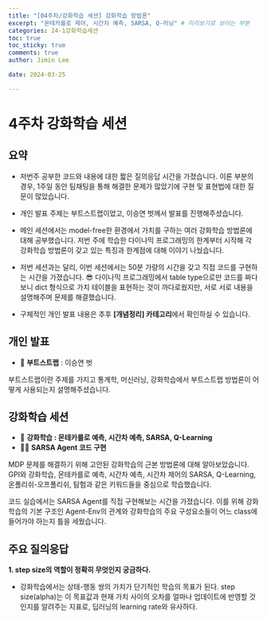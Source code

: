 ```yaml
---
title: "[04주차/강화학습 세션] 강화학습 방법론"
excerpt: "몬테카를로 제어, 시간차 예측, SARSA, Q-러닝" # 미리보기로 보이는 부분
categories: 24-1강화학습세션
toc: true
toc_sticky: true
comments: true
author: Jimin Lee

date: 2024-03-25

---
```


# 4주차 강화학습 세션

## 요약
- 저번주 공부한 코드와 내용에 대한 짧은 질의응답 시간을 가졌습니다. 이론 부분의 경우, 1주일 동안 팀채팅을 통해 해결한 문제가 많았기에 구현 및 표현법에 대한 질문이 많았습니다. 
- 개인 발표 주제는 부트스트랩이었고, 이승연 벗께서 발표를 진행해주셨습니다. 
- 메인 세션에서는 model-free한 환경에서 가치를 구하는 여러 강화학습 방법론에 대해 공부했습니다. 
저번 주에 학습한 다이나믹 프로그래밍의 한계부터 시작해 각 강화학습 방법론이 갖고 있는 특징과 한계점에 대해 이야기 나눴습니다. 
- 저번 세션과는 달리, 이번 세션에서는 50분 가량의 시간을 갖고 직접 코드를 구현하는 시간을 가졌습니다. 😎 다이나믹 프로그래밍에서 table type으로만 코드를 짜다보니 dict 형식으로 가치 테이블을 표현하는 것이 까다로웠지만, 서로 서로 내용을 설명해주며 문제를 해결했습니다. 



- 구체적인 개인 발표 내용은 추후 **[개념정리] 카테고리**에서 확인하실 수 있습니다.  

## 개인 발표

- 📗 **부트스트랩** : 이승연 벗

부트스트랩이란 주제를 가지고 통계학, 머신러닝, 강화학습에서 부트스트랩 방법론이 어떻게 사용되는지 설명해주셨습니다. 


## 강화학습 세션

- 📗 **강화학습 : 몬테카를로 예측, 시간차 예측, SARSA, Q-Learning**
- 👩‍💻 **SARSA Agent 코드 구현**

MDP 문제를 해결하기 위해 고안된 강화학습의 근본 방법론에 대해 알아보았습니다. GPI와 강화학습, 몬테카를로 예측, 시간차 예측, 시간차 제어의 SARSA, Q-Learning, 온폴리쉬-오프폴리쉬, 탐험과 같은 키워드들을 중심으로 학습했습니다. 

코드 실습에서는 SARSA Agent를 직접 구현해보는 시간을 가졌습니다. 이를 위해 강화학습의 기본 구조인 Agent-Env의 관계와 강화학습의 주요 구성요소들이 어느 class에 들어가야 하는지 틀을 세웠습니다. 

## 주요 질의응답
**1. step size의 역할이 정확히 무엇인지 궁금하다.** 
- 강화학습에서는 상태-행동 쌍의 가치가 단기적인 학습의 목표가 된다. step size(alpha)는 이 목표값과 현재 가치 사이의 오차를 얼마나 업데이트에 반영할 것인지를 알려주는 지표로, 딥러닝의 learning rate와 유사하다. 


